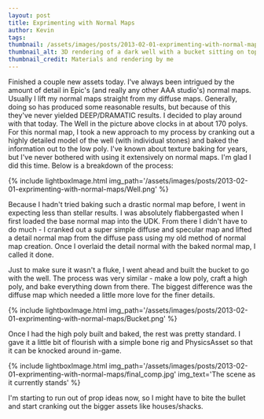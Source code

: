 ```yaml
---
layout: post
title: Exprimenting with Normal Maps
author: Kevin
tags: 
thumbnail: /assets/images/posts/2013-02-01-exprimenting-with-normal-maps/thumb.jpg
thumbnail_alt: 3D rendering of a dark well with a bucket sitting on top
thumbnail_credit: Materials and rendering by me
---
```


Finished a couple new assets today. I've always been intrigued by the amount of detail in Epic's
(and really any other AAA studio's) normal maps. Usually I lift my normal maps straight from my diffuse maps.
Generally, doing so has produced some reasonable results, but because of this they've never yielded
DEEP/DRAMATIC results. I decided to play around with that today. The Well in the picture above
clocks in at about 170 polys. For this normal map, I took a new approach to my process by
cranking out a highly detailed model of the well (with individual stones) and baked the information
out to the low poly. I've known about texture baking for years, but I've never bothered with using it
extensively on normal maps. I'm glad I did this time. Below is a breakdown of the process:

{% include lightboxImage.html
  img_path='/assets/images/posts/2013-02-01-exprimenting-with-normal-maps/Well.png'
%}

Because I hadn't tried baking such a drastic normal map before, I went in expecting less than
stellar results. I was absolutely flabbergasted when I first loaded the base normal map into the UDK.
From there I didn't have to do much - I cranked out a super simple diffuse and specular map and lifted a
detail normal map from the diffuse pass using my old method of normal map creation. Once I overlaid the
detail normal with the baked normal map, I called it done.

Just to make sure it wasn't a fluke, I went ahead and built the bucket to go with the well.
The process was very similar - make a low poly, craft a high poly, and bake everything down from there.
The biggest difference was the diffuse map which needed a little more love for the finer details.

{% include lightboxImage.html
  img_path='/assets/images/posts/2013-02-01-exprimenting-with-normal-maps/Bucket.png'
%}

Once I had the high poly built and baked, the rest was pretty standard. I gave it a little bit of flourish
with a simple bone rig and PhysicsAsset so that it can be knocked around in-game.

{% include lightboxImage.html
  img_path='/assets/images/posts/2013-02-01-exprimenting-with-normal-maps/final_comp.jpg'
  img_text='The scene as it currently stands'
%}

I'm starting to run out of prop ideas now, so I might have to bite the bullet and start cranking out
the bigger assets like houses/shacks.
